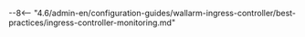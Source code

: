 --8<-- "4.6/admin-en/configuration-guides/wallarm-ingress-controller/best-practices/ingress-controller-monitoring.md"
